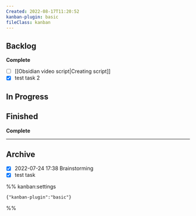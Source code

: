 ```yaml
---
Created: 2022-08-17T11:20:52
kanban-plugin: basic
fileClass: kanban
---
```


## Backlog

**Complete**
- [ ] [[Obsidian video script|Creating script]]
- [x] test task 2

## In Progress

## Finished

**Complete**

***

## Archive

- [x] 2022-07-24 17:38 Brainstorming
- [x] test task

%% kanban:settings
```
{"kanban-plugin":"basic"}
```
%%